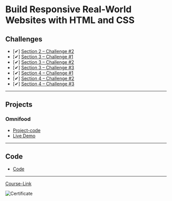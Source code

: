 # Build Responsive Real-World Websites with HTML and CSS
## Challenges
- [✔] [Section 2 – Challenge #2](./Challenges/01-Challenges/)
- [✔] [Section 3 – Challenge #1](./Challenges/02-Challenges/)
- [✔] [Section 3 – Challenge #2](./Challenges/03-Challenges/)
- [✔] [Section 3 – Challenge #3](./Challenges/04-Challenges/)
- [✔] [Section 4 – Challenge #1](./Challenges/05-Challenges/)
- [✔] [Section 4 – Challenge #2](./Challenges/06-Challenges/)
- [✔] [Section 4 – Challenge #3](./Challenges/07-Challenges/)

---
## Projects
### Omnifood
- [Project-code](./Projects/Omnifood) <br>
- [Live Demo](https://omnifood.dev/)
---
## Code
- [Code](Code)
---
[Course-Link](https://www.udemy.com/course/design-and-develop-a-killer-website-with-html5-and-css3)<br>

![Certificate](https://user-images.githubusercontent.com/114239399/192281187-ad45f32b-3b52-4b2d-95fb-d1a87c6a48fb.jpg)
